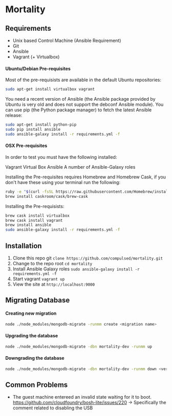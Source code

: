 # Mortality

## Requirements
* Unix based Control Machine (Ansible Requirement)
* Git
* Ansible
* Vagrant (+ Virtualbox)

#### Ubuntu/Debian Pre-requisites

Most of the pre-requisists are available in the default Ubuntu repositories:

```sh
sudo apt-get install virtualbox vagrant
```

You need a recent version of Ansible (the Ansible package provided by Ubuntu is very old and does not support the debconf Ansible module). You can use pip (the Python package manager) to fetch the latest Ansible release:

```sh
sudo apt-get install python-pip
sudo pip install ansible
sudo ansible-galaxy install -r requirements.yml -f
```

#### OSX Pre-requisites

In order to test you must have the following installed:

Vagrant
Virtual Box
Ansible
A number of Ansible-Galaxy roles

Installing the Pre-requisites requires Homebrew and Homebrew Cask, if you don't have these using your terminal run the following:

```sh
ruby -e "$(curl -fsSL https://raw.githubusercontent.com/Homebrew/install/master/install)"
brew install caskroom/cask/brew-cask
```

Installing the Pre-requisists:
```sh
brew cask install virtualbox
brew cask install vagrant
brew install ansible
sudo ansible-galaxy install -r requirements.yml -f
```

## Installation
1. Clone this repo git `clone https://github.com/compulsed/mortality.git`
2. Change to the repo root `cd mortality`
3. Install Ansible Galaxy roles `sudo ansible-galaxy install -r requirements.yml -f`
4. Start vagrant `vagrant up`
5. View the site at `http://localhost:9000`

## Migrating Database
#### Creating new migration
```sh
node ./node_modules/mongodb-migrate -runmm create <migration name>
```

#### Upgrading the database
```sh
node ./node_modules/mongodb-migrate -dbn mortality-dev -runmm up
```

#### Downgrading the database
```sh
node ./node_modules/mongodb-migrate -dbn mortality-dev -runmm down <version no or migration file>
```

## Common Problems
* The guest machine entereed an invalid state waiting for it to boot.  
https://github.com/cloudfoundry/bosh-lite/issues/220
-> Specifically the comment related to disabling the USB
